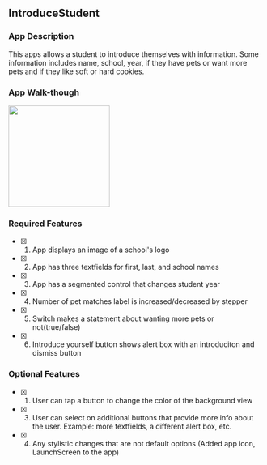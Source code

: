 ## IntroduceStudent

  

### App Description

  

This apps allows a student to introduce themselves with information. Some information includes name, school, year, if they have pets or want more pets and if they like soft or hard cookies.

  

### App Walk-though

 
  
<img src=https://im.ezgif.com/tmp/ezgif-1-5812558959.webp width=200><br>



### Required Features

  

- [x] 1. App displays an image of a school's logo

- [x] 2. App has three textfields for first, last, and school names

- [x] 3. App has a segmented control that changes student year

- [x] 4. Number of pet matches label is increased/decreased by stepper

- [x] 5. Switch makes a statement about wanting more pets or not(true/false)

- [x] 6. Introduce yourself button shows alert box with an introduciton and dismiss button

  

### Optional Features

  

- [x] 1. User can tap a button to change the color of the background view

- [x] 3. User can select on additional buttons that provide more info about the user. Example: more textfields, a different alert box, etc.

- [x] 4. Any stylistic changes that are not default options (Added app icon, LaunchScreen to the app)
